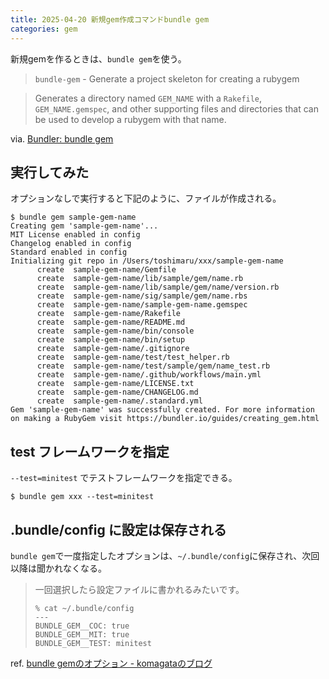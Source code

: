 ```yaml
---
title: 2025-04-20 新規gem作成コマンドbundle gem
categories: gem
---
```


新規gemを作るときは、`bundle gem`を使う。

> `bundle-gem` - Generate a project skeleton for creating a rubygem

> Generates a directory named `GEM_NAME` with a `Rakefile`, `GEM_NAME.gemspec`, and other supporting files and directories that can be used to develop a rubygem with that name.

via. [Bundler: bundle gem](https://bundler.io/man/bundle-gem.1.html)

## 実行してみた

オプションなしで実行すると下記のように、ファイルが作成される。

```console
$ bundle gem sample-gem-name
Creating gem 'sample-gem-name'...
MIT License enabled in config
Changelog enabled in config
Standard enabled in config
Initializing git repo in /Users/toshimaru/xxx/sample-gem-name
      create  sample-gem-name/Gemfile
      create  sample-gem-name/lib/sample/gem/name.rb
      create  sample-gem-name/lib/sample/gem/name/version.rb
      create  sample-gem-name/sig/sample/gem/name.rbs
      create  sample-gem-name/sample-gem-name.gemspec
      create  sample-gem-name/Rakefile
      create  sample-gem-name/README.md
      create  sample-gem-name/bin/console
      create  sample-gem-name/bin/setup
      create  sample-gem-name/.gitignore
      create  sample-gem-name/test/test_helper.rb
      create  sample-gem-name/test/sample/gem/name_test.rb
      create  sample-gem-name/.github/workflows/main.yml
      create  sample-gem-name/LICENSE.txt
      create  sample-gem-name/CHANGELOG.md
      create  sample-gem-name/.standard.yml
Gem 'sample-gem-name' was successfully created. For more information on making a RubyGem visit https://bundler.io/guides/creating_gem.html
```

## test フレームワークを指定

`--test=minitest` でテストフレームワークを指定できる。

```console
$ bundle gem xxx --test=minitest
```

## .bundle/config に設定は保存される

`bundle gem`で一度指定したオプションは、`~/.bundle/config`に保存され、次回以降は聞かれなくなる。

> 一回選択したら設定ファイルに書かれるみたいです。
>
> ```console
> % cat ~/.bundle/config
> ---
> BUNDLE_GEM__COC: true
> BUNDLE_GEM__MIT: true
> BUNDLE_GEM__TEST: minitest
> ```

ref. [bundle gemのオプション - komagataのブログ](https://docs.komagata.org/5275)

